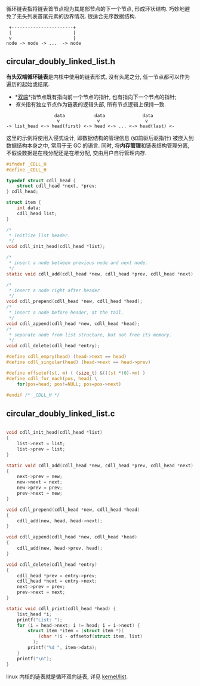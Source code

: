 循环链表指将链表首节点视为其尾部节点的下一个节点, 形成环状结构. 巧妙地避免了无头列表首尾元素的边界情况. 很适合无序数据结构.

```
 +-----------------------+
 |                       |
 v                       |
node -> node -> ...  -> node
```

## circular_doubly_linked_list.h

**有头双端循环链表**是内核中使用的链表形式, 没有头尾之分, 任一节点都可以作为遍历的起始或结尾. 
- *[双端](doubly%20linked%20list.md)*指节点既有指向前一个节点的指针, 也有指向下一个节点的指针; 
- *有头*指有独立节点作为链表的逻辑头部, 所有节点逻辑上保持一致.

```
                  data           data              data
                   v              v                 v
-> list_head <-> head(first) <-> head <-> ... <-> head(last) <-
```

这里的示例将使用入侵式设计, 即数据结构的管理信息 (如前驱后驱指针) 被嵌入到数据结构本身之中, 常用于无 GC 的语言. 同时, 将**内存管理**和链表结构管理分离, 不假设数据是在栈分配还是在堆分配, 交由用户自行管理内存.

```c
#ifndef _CDLL_H
#define _CDLL_H

typedef struct cdll_head {
	struct cdll_head *next, *prev;
} cdll_head;

struct item {
	int data;
	cdll_head list;
}

/*
 * initlize list header.
 */
void cdll_init_head(cdll_head *list);

/*
 * insert a node between previous node and next node.
 */
static void cdll_add(cdll_head *new, cdll_head *prev, cdll_head *next);

/*
 * insert a node right after header
 */
void cdll_prepend(cdll_head *new, cdll_head *head);
/*
 * insert a node before header, at the tail.
 */
void cdll_append(cdll_head *new, cdll_head *head);
/*
 * separate node from list structure, but not free its memory.
 */
void cdll_delete(cdll_head *entry);

#define cdll_empry(head) (head->next == head)
#define cdll_singular(head) (head->next == head->prev)

#define offsetof(st, m) ( (size_t) &(((st *)0)->m) )
#define cdll_for_each(pos, head) \
	for(pos=head; pos!=NULL; pos=pos->next)

#endif /* _CDLL_H */
```

## circular_doubly_linked_list.c

```c

void cdll_init_head(cdll_head *list)
{
	list->next = list;
	list->prev = list;
}

static void cdll_add(cdll_head *new, cdll_head *prev, cdll_head *next)
{
	next->prev = new;
	new->next = next;
	new->prev = prev;
	prev->next = new;
}

void cdll_prepend(cdll_head *new, cdll_head *head) 
{
    cdll_add(new, head, head->next);
}

void cdll_append(cdll_head *new, cdll_head *head) 
{
    cdll_add(new, head->prev, head);
}

void cdll_delete(cdll_head *entry) 
{
    cdll_head *prev = entry->prev;
    cdll_head *next = entry->next;
    next->prev = prev;
    prev->next = next;
}

static void cdll_print(cdll_head *head) {
    list_head *i;
    printf("List: ");
    for (i = head->next; i != head; i = i->next) {
        struct item *item = (struct item *)(
	        (char *)i - offsetof(struct item, list)
	      );
        printf("%d ", item->data);
    }
    printf("\n");
}
```

linux 内核的链表就是循环双向链表, 详见 [kernel/list](../内核/list.md).

